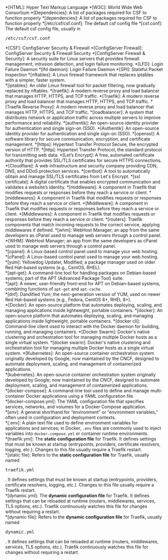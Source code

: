 *[HTML]: Hyper Text Markup Language
*[W3C]: World Wide Web Consortium
*[Dependencies]: A list of packages required for CSF to function properly
*[dependencies]: A list of packages required for CSF to function properly
*[/etc/csf/csf.conf]: The default csf config file
*[csf.conf]: The default csf config file, usually in <pre>/etc/csf/csf.conf</pre>
*[CSF]: ConfigServer Security & Firewall
*[ConfigServer Firewall]: ConfigServer Security & Firewall Security
*[ConfigServer Firewall & Security]: A security suite for Linux servers that provides firewall management, intrusion detection, and login failure monitoring.
*[LFD]: Login Failure Daemon
*[lfd daemon]: Login Failure Daemon
*[SPI]: Stateful Packet Inspection
*[nftables]: A Linux firewall framework that replaces iptables with a simpler, faster system.  
*[iptables]: An older Linux firewall tool for packet filtering, now gradually replaced by nftables.
*[traefik]: A modern reverse proxy and load balancer that manages HTTP, HTTPS, and TCP traffic.
*[Traefik]: A modern reverse proxy and load balancer that manages HTTP, HTTPS, and TCP traffic.
*[Traefik Reverse Proxy]: A modern reverse proxy and load balancer that manages HTTP, HTTPS, and TCP traffic.
*[loadbalancer]: A system that distributes network or application traffic across multiple servers to improve performance and reliability.
*[authentik]: An open-source identity provider for authentication and single sign-on (SSO).
*[Authentik]: An open-source identity provider for authentication and single sign-on (SSO).
*[openssl]: A software library for secure communication, encryption, and certificate management.
*[https]: Hypertext Transfer Protocol Secure, the encrypted version of HTTP.
*[http]: Hypertext Transfer Protocol, the standard protocol for transmitting web data.
*[Let’s Encrypt]: A free, automated certificate authority that provides SSL/TLS certificates for secure HTTPS connections.
*[Cloudflare]: A web infrastructure and security company providing CDN, DNS, and DDoS protection services.
*[certbot]: A tool to automatically obtain and manage SSL/TLS certificates from Let's Encrypt.
*[ssl certificate]: A digital certificate that enables encrypted communication and validates a website’s identity.
*[middleware]: A component in Traefik that modifies requests or responses before they reach a service or client.
*[middlewares]: A component in Traefik that modifies requests or responses before they reach a service or client.
*[Middleware]: A component in Traefik that modifies requests or responses before they reach a service or client.
*[Middlewares]: A component in Traefik that modifies requests or responses before they reach a service or client.
*[routers]: Traefik components that match incoming requests to the correct service, applying middlewares if defined.
*[whm]: WebHost Manager; an app from the same developers as cPanel used to manage web servers through a control panel.  
*[WHM]: WebHost Manager; an app from the same developers as cPanel used to manage web servers through a control panel.  
*[cpanel]: A Linux-based control panel used to manage your web hosting.  
*[cPanel]: A Linux-based control panel used to manage your web hosting.  
*[yum]: Yellowdog Updater, Modified; a package manager used on older Red Hat–based systems (e.g., CentOS, RHEL).  
*[apt-get]: A command-line tool for handling packages on Debian-based systems; part of the APT (Advanced Package Tool) suite.  
*[apt]: A newer, user-friendly front-end for APT on Debian-based systems, combining functions of `apt-get` and `apt-cache`.  
*[dnf]: Dandified Yum; the next-generation version of YUM, used on newer Red Hat–based systems (e.g., Fedora, CentOS 8+, RHEL 8+).  
*[Docker]: An open-source platform that automates deploying, scaling, and managing applications inside lightweight, portable containers.
*[docker]: An open-source platform that automates deploying, scaling, and managing applications inside lightweight, portable containers.
*[docker cli]: Command-line client used to interact with the Docker daemon for building, running, and managing containers.
*[Docker Swarm]: Docker's native clustering and orchestration tool for managing multiple Docker hosts as a single virtual system.
*[docker swarm]: Docker's native clustering and orchestration tool for managing multiple Docker hosts as a single virtual system.
*[Kubernetes]: An open-source container orchestration system originally developed by Google; now maintained by the CNCF, designed to automate deployment, scaling, and management of containerized applications.  
*[kubernetes]: An open-source container orchestration system originally developed by Google; now maintained by the CNCF, designed to automate deployment, scaling, and management of containerized applications.  
*[docker-compose]: A command-line tool used to define and manage multi-container Docker applications using a YAML configuration file.  
*[docker-compose.yml]: The YAML configuration file that specifies services, networks, and volumes for a Docker Compose application.  
*[env]: A general shorthand for “environment” or “environment variables,” often used in configuration and deployment contexts.  
*[.env]: A plain text file used to define environment variables for applications and services; in Docker, `.env` files are commonly used to inject variables into `docker-compose.yml` or container runtime environments.  
*[traefik.yml]: The <b>static configuration file</b> for Traefik. It defines settings that must be known at startup (entrypoints, providers, certificate resolvers, logging, etc.). Changes to this file usually require a Traefik restart.  
*[static file]: Refers to the <b>static configuration file</b> for Traefik, usually named <pre>traefik.yml</pre>. It defines settings that must be known at startup (entrypoints, providers, certificate resolvers, logging, etc.). Changes to this file usually require a Traefik restart.  
*[dynamic.yml]: The <b>dynamic configuration file</b> for Traefik. It defines settings that can be reloaded at runtime (routers, middlewares, services, TLS options, etc.). Traefik continuously watches this file for changes without requiring a restart.  
*[dynamic file]: Refers to the <b>dynamic configuration file</b> for Traefik, usually named <pre>dynamic.yml</pre>. It defines settings that can be reloaded at runtime (routers, middlewares, services, TLS options, etc.). Traefik continuously watches this file for changes without requiring a restart.  
